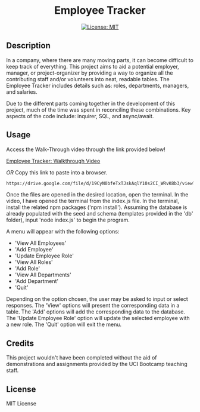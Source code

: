 <div align='center'>

# Employee Tracker

[![License: MIT](https://img.shields.io/badge/License-MIT-yellow.svg)](https://opensource.org/licenses/MIT)

</div>

## Description

In a company, where there are many moving parts, it can become difficult to keep track of everything. This project aims to aid a potential employer, manager, or project-organizer by providing a way to organize all the contributing staff and/or volunteers into neat, readable tables. The Employee Tracker includes details such as: roles, departments, managers, and salaries.

Due to the different parts coming together in the development of this project, much of the time was spent in reconciling these combinations. Key aspects of the code include: inquirer, SQL, and async/await.

## Usage

Access the Walk-Through video through the link provided below!

[Employee Tracker: Walkthrough Video](https://drive.google.com/file/d/19CyN0bfeTxTJskAqlY10s2CI_WRvK8b3/view?usp=sharing)

_OR_ Copy this link to paste into a browser.

```md
https://drive.google.com/file/d/19CyN0bfeTxTJskAqlY10s2CI_WRvK8b3/view?usp=sharing
```

Once the files are opened in the desired location, open the terminal. In the video, I have opened the terminal from the index.js file. In the terminal, install the related npm packages ('npm install'). Assuming the database is already populated with the seed and schema (templates provided in the 'db' folder), input 'node index.js' to begin the program.

A menu will appear with the following options:

- 'View All Employees'
- 'Add Employee'
- 'Update Employee Role'
- 'View All Roles'
- 'Add Role'
- 'View All Departments'
- 'Add Department'
- 'Quit'

Depending on the option chosen, the user may be asked to input or select responses. The 'View' options will present the corresponding data in a table. The 'Add' options will add the corresponding data to the database. The 'Update Employee Role' option will update the selected employee with a new role. The 'Quit' option will exit the menu.

## Credits

This project wouldn't have been completed without the aid of demonstrations and assignments provided by the UCI Bootcamp teaching staff.

## License

MIT License

